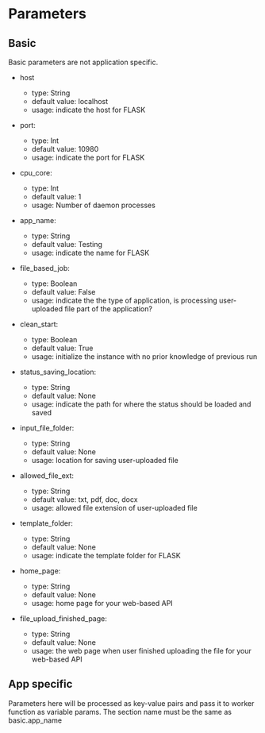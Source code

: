 # Parameters

## Basic
Basic parameters are not application specific.
* host 
    * type: String
    * default value: localhost
    * usage: indicate the host for FLASK
    
* port:
    * type: Int
    * default value: 10980
    * usage: indicate the port for FLASK
    
* cpu_core:
    * type: Int
    * default value: 1
    * usage: Number of daemon processes
    
* app_name:
    * type: String
    * default value: Testing
    * usage: indicate the name for FLASK
    
* file_based_job:
    * type: Boolean
    * default value: False
    * usage: indicate the the type of application, is processing user-uploaded file part of the application?
    
* clean_start:
    * type: Boolean
    * default value: True
    * usage: initialize the instance with no prior knowledge of previous run
    
* status_saving_location:
    * type: String
    * default value: None
    * usage: indicate the path for where the status should be loaded and saved
    
* input_file_folder:
    * type: String
    * default value: None
    * usage: location for saving user-uploaded file 
    
* allowed_file_ext:
    * type: String
    * default value: txt, pdf, doc, docx
    * usage: allowed file extension of user-uploaded file
    
* template_folder:
    * type: String
    * default value: None
    * usage: indicate the template folder for FLASK
    
* home_page:
    * type: String
    * default value: None
    * usage: home page for your web-based API
    
* file_upload_finished_page:
    * type: String
    * default value: None
    * usage: the web page when user finished uploading the file for your web-based API
    



## App specific
Parameters here will be processed as key-value pairs and pass it to worker function as variable params.
The section name must be the same as basic.app_name

